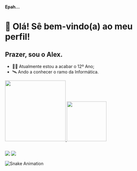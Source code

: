 #### Epah...
# 👋 Olá! Sê bem-vindo(a) ao meu perfil!
## Prazer, sou o Alex.

- 👨‍🎓  Atualmente estou a acabar o 12º Ano;
- 🛰  Ando a conhecer o ramo da Informática.

<div>
<a href="https://github.com/alexaraujosa">
  <img height="200em" src="https://github-readme-stats.vercel.app/api?username=alexaraujosa&show_icons=true&theme=tokyonight&include_all_commits=true&count_private=true"/>
  <img height="131em" src="https://github-readme-stats.vercel.app/api/top-langs/?username=alexaraujosa&layout=compact&langs_count=16&theme=tokyonight"/>
</div>
  
##
  
<div>
  <a href="https://instagram.com/alexaraujosa" target="_blank"><img src="https://img.shields.io/badge/Instagram-E4405F?style=for-the-badge&logo=instagram&logoColor=white" target="_blank"></a>
    <a href="https://steamcommunity.com/id/bloodygii" target="_blank"><img src="https://img.shields.io/badge/Steam-000000?style=for-the-badge&logo=steam&logoColor=white" target="_blank"></a>

  ![Snake Animation](https://github.com/alexaraujosa/alexaraujosa/blob/output/github-contribution-grid-snake.svg)
